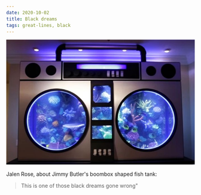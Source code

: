 ```yaml
---
date: 2020-10-02
title: Black dreams
tags: great-lines, black
---
```



![fishtank](https://raw.githubusercontent.com/muneer78/muneer78.github.io/master/images/jimmy-butler-boombox-fish-tank.jpeg)

Jalen Rose, about Jimmy Butler's boombox shaped fish tank:

> This is one of those black dreams gone wrong"